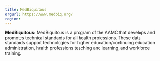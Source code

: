 ```yaml
---
title: MedBiquitous
orgurl: https://www.medbiq.org/
region:
---
```

**MedBiquitous:** MedBiquitous is a program of the AAMC that develops and promotes technical standards for all health professions. 
These data standards support technologies for higher education/continuing education administration, health professions teaching and learning, and workforce training.
